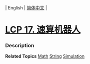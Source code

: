 | English | [简体中文](README.md) |

# [LCP 17. 速算机器人](https://leetcode.cn/problems/nGK0Fy)
 ### Description

**Related Topics**  [Math](https://leetcode.cn/tag/math) [String](https://leetcode.cn/tag/string) [Simulation](https://leetcode.cn/tag/simulation) 